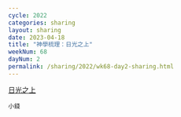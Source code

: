 ```yaml
---
cycle: 2022
categories: sharing
layout: sharing
date: 2023-04-18
title: "神學梳理：日光之上"
weekNum: 68
dayNum: 2
permalink: /sharing/2022/wk68-day2-sharing.html
---
```


[日光之上](https://eccseattle.github.io/media/sharing/2022/wk068/2023-04-18-bin.m4a)

`小錢`
